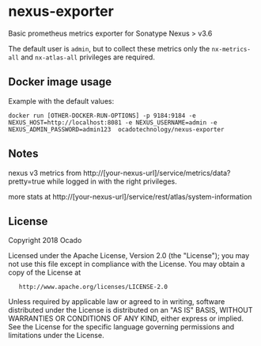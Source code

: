 # nexus-exporter

Basic prometheus metrics exporter for Sonatype Nexus > v3.6

The default user is `admin`, but to collect these metrics only the `nx-metrics-all` and `nx-atlas-all` privileges are required. 

## Docker image usage

Example with the default values:
```
docker run [OTHER-DOCKER-RUN-OPTIONS] -p 9184:9184 -e NEXUS_HOST=http://localhost:8081 -e NEXUS_USERNAME=admin -e NEXUS_ADMIN_PASSWORD=admin123  ocadotechnology/nexus-exporter 
```

## Notes

nexus v3 metrics from http://[your-nexus-url]/service/metrics/data?pretty=true while logged in with the right privileges.

more stats at http://[your-nexus-url]/service/rest/atlas/system-information


## License

   Copyright 2018 Ocado

   Licensed under the Apache License, Version 2.0 (the "License");
   you may not use this file except in compliance with the License.
   You may obtain a copy of the License at

       http://www.apache.org/licenses/LICENSE-2.0

   Unless required by applicable law or agreed to in writing, software
   distributed under the License is distributed on an "AS IS" BASIS,
   WITHOUT WARRANTIES OR CONDITIONS OF ANY KIND, either express or implied.
   See the License for the specific language governing permissions and
   limitations under the License.


